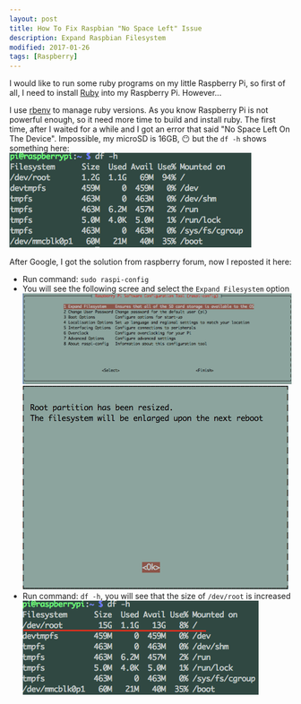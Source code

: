 ```yaml
---
layout: post
title: How To Fix Raspbian "No Space Left" Issue
description: Expand Raspbian Filesystem
modified: 2017-01-26
tags: [Raspberry]
---
```


I would like to run some ruby programs on my little Raspberry Pi, so first of all, I need to install [Ruby][1] into my Raspberry Pi. However...

I use [rbenv][2] to manage ruby versions. As you know Raspberry Pi is not powerful enough, so it need more time to build and install ruby. The first time, after I waited for a while and I got an error that said "No Space Left On The Device".
Impossible, my microSD is 16GB, 😶  but the `df -h` shows something here:
![df-h](/assets/images/expand-filesystem-1.png)

After Google, I got the solution from raspberry forum, now I reposted it here:

+ Run command: `sudo raspi-config`    
+ You will see the following scree and select the `Expand Filesystem` option
  ![expand raspberry filesystem](/assets/images/expand-filesystem-2.png)
  ![expand raspberry filesystem](/assets/images/expand-filesystem-3.png)
+ Run command: `df -h`, you will see that the size of `/dev/root` is increased
  ![df-h](/assets/images/expand-filesystem-4.png)

[1]: https://www.ruby-lang.org/
[2]: http://rbenv.org/
